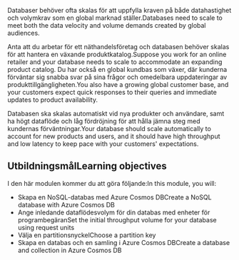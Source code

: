 <span data-ttu-id="52126-101">Databaser behöver ofta skalas för att uppfylla kraven på både datahastighet och volymkrav som en global marknad ställer.</span><span class="sxs-lookup"><span data-stu-id="52126-101">Databases need to scale to meet both the data velocity and volume demands created by global audiences.</span></span>

<span data-ttu-id="52126-102">Anta att du arbetar för ett näthandelsföretag och databasen behöver skalas för att hantera en växande produktkatalog.</span><span class="sxs-lookup"><span data-stu-id="52126-102">Suppose you work for an online retailer and your database needs to scale to accommodate an expanding product catalog.</span></span> <span data-ttu-id="52126-103">Du har också en global kundbas som växer, där kunderna förväntar sig snabba svar på sina frågor och omedelbara uppdateringar av produkttillgängligheten.</span><span class="sxs-lookup"><span data-stu-id="52126-103">You also have a growing global customer base, and your customers expect quick responses to their queries and immediate updates to product availability.</span></span>

<span data-ttu-id="52126-104">Databasen ska skalas automatiskt vid nya produkter och användare, samt ha högt dataflöde och låg fördröjning för att hålla jämna steg med kundernas förväntningar.</span><span class="sxs-lookup"><span data-stu-id="52126-104">Your database should scale automatically to account for new products and users, and it should have high throughput and low latency to keep pace with your customers' expectations.</span></span>

## <a name="learning-objectives"></a><span data-ttu-id="52126-105">Utbildningsmål</span><span class="sxs-lookup"><span data-stu-id="52126-105">Learning objectives</span></span>

<span data-ttu-id="52126-106">I den här modulen kommer du att göra följande:</span><span class="sxs-lookup"><span data-stu-id="52126-106">In this module, you will:</span></span>

- <span data-ttu-id="52126-107">Skapa en NoSQL-databas med Azure Cosmos DB</span><span class="sxs-lookup"><span data-stu-id="52126-107">Create a NoSQL database with Azure Cosmos DB</span></span>
- <span data-ttu-id="52126-108">Ange inledande dataflödesvolym för din databas med enheter för programbegäran</span><span class="sxs-lookup"><span data-stu-id="52126-108">Set the initial throughput volume for your database using request units</span></span>
- <span data-ttu-id="52126-109">Välja en partitionsnyckel</span><span class="sxs-lookup"><span data-stu-id="52126-109">Choose a partition key</span></span>
- <span data-ttu-id="52126-110">Skapa en databas och en samling i Azure Cosmos DB</span><span class="sxs-lookup"><span data-stu-id="52126-110">Create a database and collection in Azure Cosmos DB</span></span>